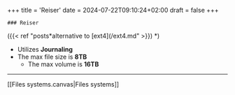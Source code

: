+++
title = 'Reiser'
date = 2024-07-22T09:10:24+02:00
draft = false
+++

    ### Reiser 
({{< ref "posts*alternative to [ext4](/ext4.md" >}}) *)
- Utilizes **Journaling**
- The max file size is **8TB** 
	- The max volume is **16TB**


---
[[Files systems.canvas|Files systems]]
